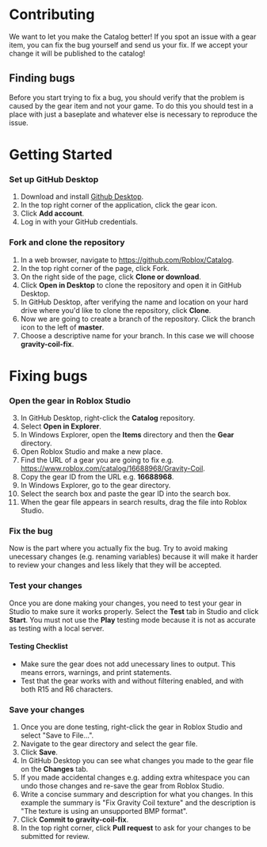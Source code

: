 # Contributing

We want to let you make the Catalog better! If you spot an issue with a gear item, you can fix the bug yourself and send us your fix. If we accept your change it will be published to the catalog!

## Finding bugs

Before you start trying to fix a bug, you should verify that the problem is caused by the gear item and not your game. To do this you should test in a place with just a baseplate and whatever else is necessary to reproduce the issue.

# Getting Started

### Set up GitHub Desktop
1. Download and install [Github Desktop](https://desktop.github.com/).
2. In the top right corner of the application, click the gear icon.
3. Click **Add account**.
4. Log in with your GitHub credentials.

### Fork and clone the repository
1. In a web browser, navigate to https://github.com/Roblox/Catalog.
2. In the top right corner of the page, click Fork.
3. On the right side of the page, click **Clone or download**.
4. Click **Open in Desktop** to clone the repository and open it in GitHub Desktop.
5. In GitHub Desktop, after verifying the name and location on your hard drive where you'd like to clone the repository, click **Clone**.
6. Now we are going to create a branch of the repository. Click the branch icon to the left of **master**.
7. Choose a descriptive name for your branch. In this case we will choose **gravity-coil-fix**.

# Fixing bugs

### Open the gear in Roblox Studio
3. In GitHub Desktop, right-click the **Catalog** repository.
4. Select **Open in Explorer**.
5. In Windows Explorer, open the **Items** directory and then the **Gear** directory.
1. Open Roblox Studio and make a new place.
2. Find the URL of a gear you are going to fix e.g. https://www.roblox.com/catalog/16688968/Gravity-Coil.
3. Copy the gear ID from the URL e.g. **16688968**.
4. In Windows Explorer, go to the gear directory.
5. Select the search box and paste the gear ID into the search box.
6. When the gear file appears in search results, drag the file into Roblox Studio.

### Fix the bug
Now is the part where you actually fix the bug. Try to avoid making unecessary changes (e.g. renaming variables) because it will make it harder to review your changes and less likely that they will be accepted.

### Test your changes
Once you are done making your changes, you need to test your gear in Studio to make sure it works properly. Select the **Test** tab in Studio and click **Start**. You must not use the **Play** testing mode because it is not as accurate as testing with a local server.

#### Testing Checklist
* Make sure the gear does not add unecessary lines to output. This means errors, warnings, and print statements.
* Test that the gear works with and without filtering enabled, and with both R15 and R6 characters.

### Save your changes
1. Once you are done testing, right-click the gear in Roblox Studio and select "Save to File...".
2. Navigate to the gear directory and select the gear file.
3. Click **Save**.
4. In GitHub Desktop you can see what changes you made to the gear file on the **Changes** tab.
5. If you made accidental changes e.g. adding extra whitespace you can undo those changes and re-save the gear from Roblox Studio.
6. Write a concise summary and description for what you changes. In this example the summary is "Fix Gravity Coil texture" and the description is "The texture is using an unsupported BMP format".
7. Click **Commit to gravity-coil-fix**.
8. In the top right corner, click **Pull request** to ask for your changes to be submitted for review.